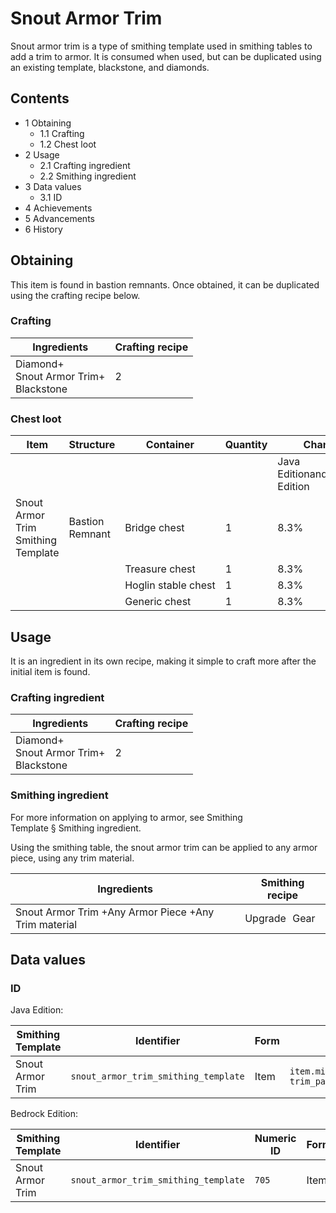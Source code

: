 # Snout Armor Trim
Snout armor trim is a type of smithing template used in smithing tables to add a trim to armor. It is consumed when used, but can be duplicated using an existing template, blackstone, and diamonds.

## Contents
- 1 Obtaining
	- 1.1 Crafting
	- 1.2 Chest loot
- 2 Usage
	- 2.1 Crafting ingredient
	- 2.2 Smithing ingredient
- 3 Data values
	- 3.1 ID
- 4 Achievements
- 5 Advancements
- 6 History

## Obtaining
This item is found in bastion remnants. Once obtained, it can be duplicated using the crafting recipe below.

### Crafting
| Ingredients                                   | Crafting recipe |
|-----------------------------------------------|-----------------|
| Diamond+<br/>Snout Armor Trim+<br/>Blackstone | 2               |

### Chest loot
| Item                               | Structure       | Container           | Quantity | Chance                         |
|------------------------------------|-----------------|---------------------|----------|--------------------------------|
|                                    |                 |                     |          | Java EditionandBedrock Edition |
| Snout Armor Trim Smithing Template | Bastion Remnant | Bridge chest        | 1        | 8.3%                           |
|                                    |                 | Treasure chest      | 1        | 8.3%                           |
|                                    |                 | Hoglin stable chest | 1        | 8.3%                           |
|                                    |                 | Generic chest       | 1        | 8.3%                           |

## Usage
It is an ingredient in its own recipe, making it simple to craft more after the initial item is found.

### Crafting ingredient
| Ingredients                                   | Crafting recipe |
|-----------------------------------------------|-----------------|
| Diamond+<br/>Snout Armor Trim+<br/>Blackstone | 2               |

### Smithing ingredient
For more information on applying to armor, see Smithing Template § Smithing ingredient.

Using the smithing table, the snout armor trim can be applied to any armor piece, using any trim material.

| Ingredients                                          | Smithing recipe |
|------------------------------------------------------|-----------------|
| Snout Armor Trim +Any Armor Piece +Any Trim material | Upgrade Gear    |

## Data values
### ID
Java Edition:

| Smithing Template | Identifier                           | Form | Translation key                                                                        |
|-------------------|--------------------------------------|------|----------------------------------------------------------------------------------------|
| Snout Armor Trim  | `snout_armor_trim_smithing_template` | Item | `item.minecraft.snout_armor_trim_smithing_template`<br/>`trim_pattern.minecraft.snout` |

Bedrock Edition:

| Smithing Template | Identifier                           | Numeric ID | Form | Translation key                                             |
|-------------------|--------------------------------------|------------|------|-------------------------------------------------------------|
| Snout Armor Trim  | `snout_armor_trim_smithing_template` | `705`      | Item | `item.smithing_template.name`<br/>`trim_pattern.snout.name` |


